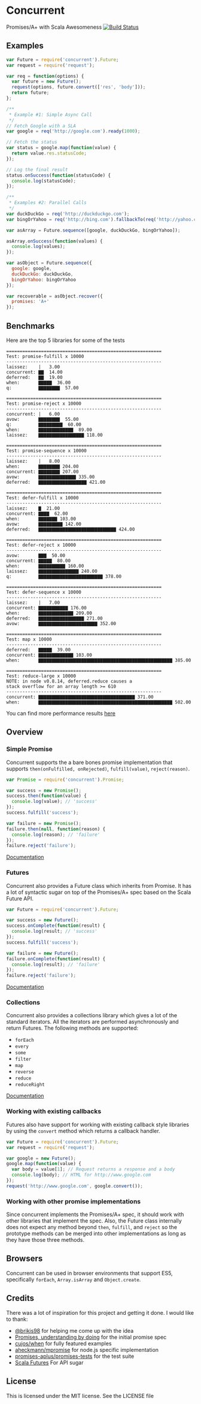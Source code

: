 Concurrent
==========

Promises/A+ with Scala Awesomeness [![Build Status](https://travis-ci.org/pspeter3/concurrent.png)](https://travis-ci.org/pspeter3/concurrent)

Examples
--------

```js
var Future = require('concurrent').Future;
var request = require('request');

var req = function(options) {
  var future = new Future();
  request(options, future.convert(['res', 'body']));
  return future;
};

/**
 * Example #1: Simple Async Call
 */
// Fetch Google with a SLA
var google = req('http://google.com').ready(1000);

// Fetch the status
var status = google.map(function(value) {
  return value.res.statusCode;
});

// Log the final result
status.onSuccess(function(statusCode) {
  console.log(statusCode);
});

/**
 * Examples #2: Parallel Calls
 */
var duckDuckGo = req('http://duckduckgo.com');
var bingOrYahoo = req('http://bing.com').fallbackTo(req('http://yahoo.com'));

var asArray = Future.sequence([google, duckDuckGo, bingOrYahoo]);

asArray.onSuccess(function(values) {
  console.log(values);
});

var asObject = Future.sequence({
  google: google,
  duckDuckGo: duckDuckGo,
  bingOrYahoo: bingOrYahoo
});

var recoverable = asObject.recover({
  promises: 'A+'
});
```

Benchmarks
----------

Here are the top 5 libraries for some of the tests

```text
==========================================================
Test: promise-fulfill x 10000
----------------------------------------------------------
laissez:    |   3.00
concurrent: ▇▇  14.00
deferred:   ▇▇  19.00
when:       ▇▇▇▇▇  36.00
q:          ▇▇▇▇▇▇▇▇  57.00

==========================================================
Test: promise-reject x 10000
----------------------------------------------------------
concurrent: |   6.00
avow:       ▇▇▇▇▇▇▇▇  55.00
q:          ▇▇▇▇▇▇▇▇▇  60.00
when:       ▇▇▇▇▇▇▇▇▇▇▇▇▇  89.00
laissez:    ▇▇▇▇▇▇▇▇▇▇▇▇▇▇▇▇▇ 118.00

==========================================================
Test: promise-sequence x 10000
----------------------------------------------------------
laissez:    |   8.00
when:       ▇▇▇▇▇▇▇▇ 204.00
concurrent: ▇▇▇▇▇▇▇▇ 207.00
avow:       ▇▇▇▇▇▇▇▇▇▇▇▇▇▇ 335.00
deferred:   ▇▇▇▇▇▇▇▇▇▇▇▇▇▇▇▇▇▇ 421.00

==========================================================
Test: defer-fulfill x 10000
----------------------------------------------------------
laissez:    ▇  21.00
concurrent: ▇▇▇▇  62.00
when:       ▇▇▇▇▇▇▇ 103.00
avow:       ▇▇▇▇▇▇▇▇▇ 142.00
deferred:   ▇▇▇▇▇▇▇▇▇▇▇▇▇▇▇▇▇▇▇▇▇▇▇▇▇▇▇▇▇ 424.00

==========================================================
Test: defer-reject x 10000
----------------------------------------------------------
avow:       ▇▇▇  50.00
concurrent: ▇▇▇▇▇  80.00
when:       ▇▇▇▇▇▇▇▇▇▇ 160.00
laissez:    ▇▇▇▇▇▇▇▇▇▇▇▇▇▇▇ 240.00
q:          ▇▇▇▇▇▇▇▇▇▇▇▇▇▇▇▇▇▇▇▇▇▇▇▇ 378.00

==========================================================
Test: defer-sequence x 10000
----------------------------------------------------------
laissez:    |   7.00
concurrent: ▇▇▇▇▇▇▇▇▇▇▇ 176.00
when:       ▇▇▇▇▇▇▇▇▇▇▇▇▇ 209.00
deferred:   ▇▇▇▇▇▇▇▇▇▇▇▇▇▇▇▇▇ 271.00
avow:       ▇▇▇▇▇▇▇▇▇▇▇▇▇▇▇▇▇▇▇▇▇▇ 352.00

==========================================================
Test: map x 10000
----------------------------------------------------------
deferred:   ▇▇▇▇▇  39.00
concurrent: ▇▇▇▇▇▇▇▇▇▇▇▇▇ 103.00
when:       ▇▇▇▇▇▇▇▇▇▇▇▇▇▇▇▇▇▇▇▇▇▇▇▇▇▇▇▇▇▇▇▇▇▇▇▇▇▇▇▇▇▇▇▇▇▇▇▇▇▇ 385.00

==========================================================
Test: reduce-large x 10000
NOTE: in node v0.8.14, deferred.reduce causes a
stack overflow for an array length >= 610
----------------------------------------------------------
concurrent: ▇▇▇▇▇▇▇▇▇▇▇▇▇▇▇▇▇▇▇▇▇▇▇▇▇▇▇▇▇▇▇▇▇▇▇▇ 371.00
when:       ▇▇▇▇▇▇▇▇▇▇▇▇▇▇▇▇▇▇▇▇▇▇▇▇▇▇▇▇▇▇▇▇▇▇▇▇▇▇▇▇▇▇▇▇▇▇▇▇▇▇ 502.00
```

You can find more performance results [here](https://github.com/pspeter3/promise-perf-tests)

Overview
--------

### Simple Promise

Concurrent supports the a bare bones promise implementation that supports
`then(onFulfilled, onRejected)`, `fulfill(value)`, `reject(reason)`.

```js
var Promise = require('concurrent').Promise;

var success = new Promise();
success.then(function(value) {
  console.log(value); // 'success'
});
success.fulfill('success');

var failure = new Promise();
failure.then(null, function(reason) {
  console.log(reason); // 'failure'
});
failure.reject('failure');
```

[Documentation](http://pspeter3.com/concurrent/promise.js.html)

### Futures

Concurrent also provides a Future class which inherits from Promise. It has a
lot of syntactic sugar on top of the Promises/A+ spec based on the Scala Future
API.

```js
var Future = require('concurrent').Future;

var success = new Future();
success.onComplete(function(result) {
  console.log(result; // 'success'
});
success.fulfill('success');

var failure = new Future();
failure.onComplete(function(result) {
  console.log(result); // 'failure'
});
failure.reject('failure');
```

[Documentation](http://pspeter3.com/concurrent/future.js.html)

### Collections

Concurrent also provides a collections library which gives a lot of the standard
iterators. All the iterators are performed asynchronously and return Futures.
The following methods are supported:

- `forEach`
- `every`
- `some`
- `filter`
- `map`
- `reverse`
- `reduce`
- `reduceRight`

[Documentation](http://pspeter3.com/concurrent/collections.js.html)

### Working with existing callbacks

Futures also have support for working with existing callback style libraries by
using the `convert` method which returns a callback handler.

```js
var Future = require('concurrent').Future;
var request = require('request');

var google = new Future();
google.map(function(value) {
  var body = value[1]; // Request returns a response and a body
  console.log(body); // HTML for http://www.google.com
});
request('http://www.google.com', google.convert());
```

### Working with other promise implementations

Since concurrent implements the Promises/A+ spec, it should work with other
libraries that implement the spec. Also, the Future class internally does not
expect any method beyond `then`, `fulfill`, and `reject` so the prototype
methods can be merged into other implementations as long as they have those
three methods.

Browsers
--------

Concurrent can be used in browser environments that support ES5, specifically
`forEach`, `Array.isArray` and `Object.create`.

Credits
-------

There was a lot of inspiration for this project and getting it done. I would
like to thank:

- [@brikis98](https://github.com/brikis98) for helping me come up with the idea
- [Promises, understanding by doing](http://modernjavascript.blogspot.com/2013/08/promisesa-understanding-by-doing.html) for the initial promise spec
- [cujos/when](https://github.com/cujojs/when) for fully featured examples
- [aheckmann/mpromise](https://github.com/aheckmann/mpromise) for node.js specific implementation
- [promises-aplus/promises-tests](https://github.com/promises-aplus/promises-tests) for the test suite
- [Scala Futures](http://www.scala-lang.org/api/current/index.html#scala.concurrent.Future) For API sugar

License
-------

This is licensed under the MIT license. See the LICENSE file
